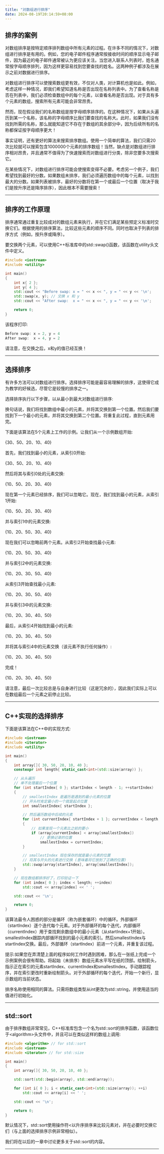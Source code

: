```yaml
---
title: "对数组进行排序"
date: 2024-08-19T20:14:59+08:00
---
```


## 排序的案例

对数组排序是按特定顺序排列数组中所有元素的过程。在许多不同的情况下，对数组进行排序是有用的。例如，您的电子邮件程序通常按接收时间的顺序显示电子邮件，因为最近的电子邮件通常被认为更应该关注。当您进入联系人列表时，姓名通常按字母顺序排列，因为这样更容易找到您要查找的姓名。这两种例子都涉及在展示之前对数据进行排序。

对数组进行排序可以使搜索数组更有效，不仅对人类，对计算机也是如此。例如，考虑这样一种情况，即我们希望知道名称是否出现在名称列表中。为了查看名称是否在列表中，我们必须检查数组中的每个元素，以查看名称是否出现。对于具有多个元素的数组，搜索所有元素可能会非常昂贵。

然而，现在假设我们的名称数组是按字母顺序排序的。在这种情况下，如果从头遍历到某一个名称，该名称的字母顺序比我们要查找的名称大。此时，如果我们没有找到所需的名称，那么就能知道它不存在于数组的其余部分中，因为后续所有的名称都保证按字母顺序更大！

事实证明，还有更好的算法来搜索排序数组。使用一个简单的算法，我们只需20次比较就可以搜索包含1000000个元素的排序数组！当然，缺点是对数组进行排序相对昂贵，并且通常不值得为了快速搜索而对数组进行分类，除非您要多次搜索它。

在某些情况下，对数组进行排序可能会使搜索变得不必要。考虑另一个例子，我们希望找到最好的分数。如果数组未排序，我们必须遍历数组中的每个元素，以找到最大的分数。如果列表被排序，最好的分数将在第一个或最后一个位置（取决于我们是按升序还是降序排序），因此根本不需要搜索！

***
## 排序的工作原理

排序通常通过重复比较成对的数组元素来执行，并在它们满足某些预定义标准时交换它们。根据使用的排序算法，比较这些元素的顺序不同。同时也取决于列表的排序方式（例如，按升序或降序）。

要交换两个元素，可以使用C++标准库中的std::swap()函数，该函数在utility头文件中定义。

```C++
#include <iostream>
#include <utility>

int main()
{
    int x{ 2 };
    int y{ 4 };
    std::cout << "Before swap: x = " << x << ", y = " << y << '\n';
    std::swap(x, y); // 交换 x 和 y
    std::cout << "After swap:  x = " << x << ", y = " << y << '\n';

    return 0;
}
```

该程序打印:

```C++
Before swap: x = 2, y = 4
After swap:  x = 4, y = 2
```


请注意，在交换之后，x和y的值已经互换！

***
## 选择排序

有许多方法可以对数组进行排序。选择排序可能是最容易理解的排序，这使得它成为教学的好候选，尽管它是较慢的排序之一。

选择排序执行以下步骤，以从最小到最大对数组进行排序:

换句话说，我们将找到数组中最小的元素，并将其交换到第一个位置。然后我们要找到下一个最小的元素，并将其交换到第二个位置。将重复此过程，直到元素用完。

下面是该算法在5个元素上工作的示例。让我们从一个示例数组开始:

{30、50、20、10、40}

首先，我们找到最小的元素，从索引0开始:

{30、50、20、10、40}

然后将其与索引0处的元素交换:

{10、50、20、30、40}

现在第一个元素已经排序，我们可以忽略它。现在，我们找到最小的元素，从索引1开始:

{10、50、20、30、40}

并与索引1中的元素交换:

{10、20、50、30、40}

现在我们可以忽略前两个元素。从索引2开始查找最小元素:

{10、20、50、30、40}

并与索引2中的元素交换:

{10、20、30、50、40}

从索引3开始查找最小元素:

{10、20、30、50、40}

并与索引3中的元素交换:

{10、20、30、40、50}

最后，从索引4开始找到最小的元素:

{10、20、30、40、50}

并将其与索引4中的元素交换（该元素不执行任何操作）:

{10、20、30、40、50}

完成！

{10、20、30、40、50}

请注意，最后一次比较总是与自身进行比较（这是冗余的），因此我们实际上可以在数组最后一个元素之前停止比较。

***
## C++实现的选择排序

下面是该算法在C++中的实现方式:

```C++
#include <iostream>
#include <iterator>
#include <utility>

int main()
{
	int array[]{ 30, 50, 20, 10, 40 };
	constexpr int length{ static_cast<int>(std::size(array)) };

	// 从头遍历
	// 单不处理最后一个位置
	for (int startIndex{ 0 }; startIndex < length - 1; ++startIndex)
	{
		// smallestIndex 是遍历是遇到的最小元素的位置
		// 开头时肯定最小的一个就是起点位置
		int smallestIndex{ startIndex };

		// 然后遍历数组中后续的元素
		for (int currentIndex{ startIndex + 1 }; currentIndex < length; ++currentIndex)
		{
			// 如果发现一个元素比之前的要小
			if (array[currentIndex] < array[smallestIndex])
				// 更换记录的位置
				smallestIndex = currentIndex;
		}

		// smallestIndex 现在保存的就是最小元素的位置
        // 将其与开头的元素进行交换 (意味着将它放到了正确的位置)
		std::swap(array[startIndex], array[smallestIndex]);
	}

	// 现在数组都排序好了，打印验证一下
	for (int index{ 0 }; index < length; ++index)
		std::cout << array[index] << ' ';

	std::cout << '\n';

	return 0;
}
```

该算法最令人困惑的部分是循环（称为嵌套循环）中的循环。外部循环（startIndex）逐个迭代每个元素。对于外部循环的每个迭代，内部循环（currentIndex）用于查找剩余数组中的最小元素（从startIndex+1开始）。smallestIndex跟踪内部循环找到的最小元素的索引。然后smallestIndex与startIndex交换。最后，外部循环（startIndex）前进一个元素，并重复该过程。

提示:如果您在弄清楚上面的程序如何工作时遇到困难，那么在一张纸上完成一个示例案例会很有帮助。将起始（未排序）数组元素水平写在纸的顶部。绘制箭头，指示正在索引的元素startIndex、currentIndex和smallestIndex。手动跟踪程序，并在索引更改时重新绘制箭头。对于外部循环的每个迭代，开始一个新行，显示数组的当前状态。

排序名称使用相同的算法。只需将数组类型从int更改为std::string，并使用适当的值进行初始化。

***
## std::sort

由于排序数组非常常见，C++标准库包含一个名为std::sort的排序函数，该函数位于\<algorithm\>头文件中，并且可以在类似这样的数组上调用:

```C++
#include <algorithm> // for std::sort
#include <iostream>
#include <iterator> // for std::size

int main()
{
	int array[]{ 30, 50, 20, 10, 40 };

	std::sort(std::begin(array), std::end(array));

	for (int i{ 0 }; i < static_cast<int>(std::size(array)); ++i)
		std::cout << array[i] << ' ';

	std::cout << '\n';

	return 0;
}
```

默认情况下，std::sort使用操作符<以升序排序来比较元素对，并在必要时交换它们（与上面的选择排序示例非常相似）。

我们将在以后的一章中讨论更多关于std::sort的内容。

***
